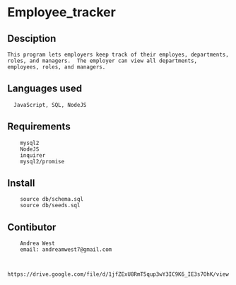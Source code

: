# Employee_tracker

## Desciption
    This program lets employers keep track of their employes, departments, roles, and managers.  The employer can view all departments, employees, roles, and managers.
 
 ## Languages used 
      JavaScript, SQL, NodeJS
 ## Requirements
        mysql2
        NodeJS
        inquirer
        mysql2/promise
        
  ## Install
        source db/schema.sql
        source db/seeds.sql
  
  ## Contibutor 
        Andrea West
        email: andreamwest7@gmail.com
  
  
     https://drive.google.com/file/d/1jfZExU8RmT5qup3wY3IC9K6_IE3s7OhK/view
     
     
   
   

